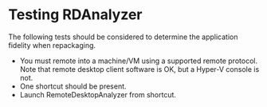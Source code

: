 # Testing RDAnalyzer

The following tests should be considered to determine the application fidelity when repackaging.

* You must remote into a machine/VM using a supported remote protocol.  Note that remote desktop client software is OK, but a Hyper-V console is not.
* One shortcut should be present.
* Launch RemoteDesktopAnalyzer from shortcut.

